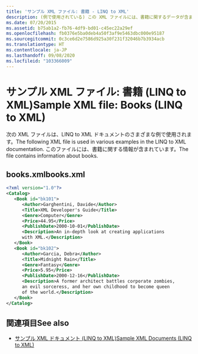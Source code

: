 ```yaml
---
title: 'サンプル XML ファイル: 書籍 - LINQ to XML'
description: (例で使用されている) この XML ファイルには、書籍に関するデータが含まれています。
ms.date: 07/20/2015
ms.assetid: b75ab1a2-fb76-4df9-bd01-c45ec22a29ef
ms.openlocfilehash: fb0376e5ba0deb4a50f3af9e5463dbc000e95187
ms.sourcegitcommit: 0c3ce6d2e7586d925a30f231f32046b7b3934acb
ms.translationtype: HT
ms.contentlocale: ja-JP
ms.lasthandoff: 09/08/2020
ms.locfileid: "103366009"
---
```

# <a name="sample-xml-file-books-linq-to-xml"></a><span data-ttu-id="4979f-103">サンプル XML ファイル: 書籍 (LINQ to XML)</span><span class="sxs-lookup"><span data-stu-id="4979f-103">Sample XML file: Books (LINQ to XML)</span></span>

<span data-ttu-id="4979f-104">次の XML ファイルは、LINQ to XML ドキュメントのさまざまな例で使用されます。</span><span class="sxs-lookup"><span data-stu-id="4979f-104">The following XML file is used in various examples in the LINQ to XML documentation.</span></span> <span data-ttu-id="4979f-105">このファイルには、書籍に関する情報が含まれています。</span><span class="sxs-lookup"><span data-stu-id="4979f-105">The file contains information about books.</span></span>

## <a name="booksxml"></a><span data-ttu-id="4979f-106">books.xml</span><span class="sxs-lookup"><span data-stu-id="4979f-106">books.xml</span></span>

```xml
<?xml version="1.0"?>
<Catalog>
   <Book id="bk101">
      <Author>Garghentini, Davide</Author>
      <Title>XML Developer's Guide</Title>
      <Genre>Computer</Genre>
      <Price>44.95</Price>
      <PublishDate>2000-10-01</PublishDate>
      <Description>An in-depth look at creating applications
      with XML.</Description>
   </Book>
   <Book id="bk102">
      <Author>Garcia, Debra</Author>
      <Title>Midnight Rain</Title>
      <Genre>Fantasy</Genre>
      <Price>5.95</Price>
      <PublishDate>2000-12-16</PublishDate>
      <Description>A former architect battles corporate zombies,
      an evil sorceress, and her own childhood to become queen
      of the world.</Description>
   </Book>
</Catalog>
```

## <a name="see-also"></a><span data-ttu-id="4979f-107">関連項目</span><span class="sxs-lookup"><span data-stu-id="4979f-107">See also</span></span>

- [<span data-ttu-id="4979f-108">サンプル XML ドキュメント (LINQ to XML)</span><span class="sxs-lookup"><span data-stu-id="4979f-108">Sample XML Documents (LINQ to XML)</span></span>](sample-xml-file-typical-purchase-order.md)
